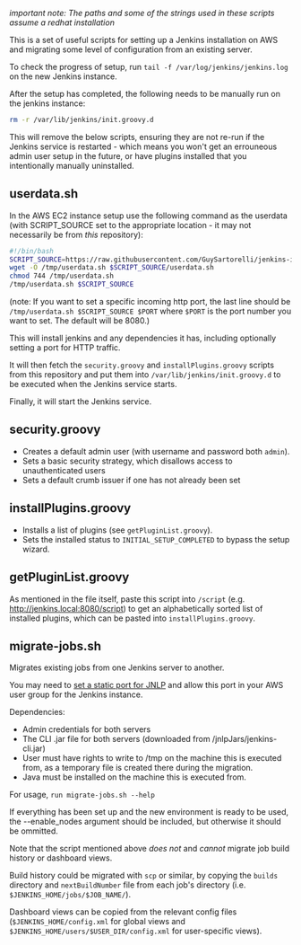 _important note: The paths and some of the strings used in these scripts assume a redhat installation_

This is a set of useful scripts for setting up a Jenkins installation on AWS and migrating some level of configuration from an existing server.

To check the progress of setup, run `tail -f /var/log/jenkins/jenkins.log` on the new Jenkins instance.

After the setup has completed, the following needs to be manually run on the jenkins instance:
```bash
rm -r /var/lib/jenkins/init.groovy.d
```
This will remove the below scripts, ensuring they are not re-run if the Jenkins service is restarted - which means you won't get an errouneous admin user setup in the future, or have plugins installed that you intentionally manually uninstalled.

## userdata.sh

In the AWS EC2 instance setup use the following command as the userdata (with SCRIPT_SOURCE set to the appropriate location - it may not necessarily be from _this_ repository):

```bash
#!/bin/bash
SCRIPT_SOURCE=https://raw.githubusercontent.com/GuySartorelli/jenkins-init-files/master
wget -O /tmp/userdata.sh $SCRIPT_SOURCE/userdata.sh
chmod 744 /tmp/userdata.sh
/tmp/userdata.sh $SCRIPT_SOURCE
```
(note: If you want to set a specific incoming http port, the last line should be `/tmp/userdata.sh $SCRIPT_SOURCE $PORT` where `$PORT` is the port number you want to set. The default will be 8080.)

This will install jenkins and any dependencies it has, including optionally setting a port for HTTP traffic.

It will then fetch the `security.groovy` and `installPlugins.groovy` scripts from this repository and put them into `/var/lib/jenkins/init.groovy.d` to be executed when the Jenkins service starts.

Finally, it will start the Jenkins service.

## security.groovy

- Creates a default admin user (with username and password both `admin`).
- Sets a basic security strategy, which disallows access to unauthenticated users
- Sets a default crumb issuer if one has not already been set

## installPlugins.groovy

- Installs a list of plugins (see `getPluginList.groovy`).
- Sets the installed status to `INITIAL_SETUP_COMPLETED` to bypass the setup wizard.

## getPluginList.groovy

As mentioned in the file itself, paste this script into `/script` (e.g. http://jenkins.local:8080/script) to get an alphabetically sorted list of installed plugins, which can be pasted into `installPlugins.groovy`.

## migrate-jobs.sh

Migrates existing jobs from one Jenkins server to another.

You may need to [set a static port for JNLP](https://wiki.jenkins.io/display/JENKINS/Jenkins+CLI#JenkinsCLI-ConfiguringTCP/IPportforCLIandagents.) and allow this port in your AWS user group for the Jenkins instance.

Dependencies:
- Admin credentials for both servers
- The CLI .jar file for both servers (downloaded from /jnlpJars/jenkins-cli.jar)
- User must have rights to write to /tmp on the machine this is executed from, as a temporary file is created there during the migration.
- Java must be installed on the machine this is executed from.

For usage, `run migrate-jobs.sh --help`

If everything has been set up and the new environment is ready to be used, the --enable_nodes argument should be included, but otherwise it should be ommitted.

Note that the script mentioned above _does not_ and _cannot_ migrate job build history or dashboard views.

Build history could be migrated with `scp` or similar, by copying the `builds` directory and `nextBuildNumber` file from each job's directory (i.e. `$JENKINS_HOME/jobs/$JOB_NAME/`).

Dashboard views can be copied from the relevant config files (`$JENKINS_HOME/config.xml` for global views and `$JENKINS_HOME/users/$USER_DIR/config.xml` for user-specific views).
